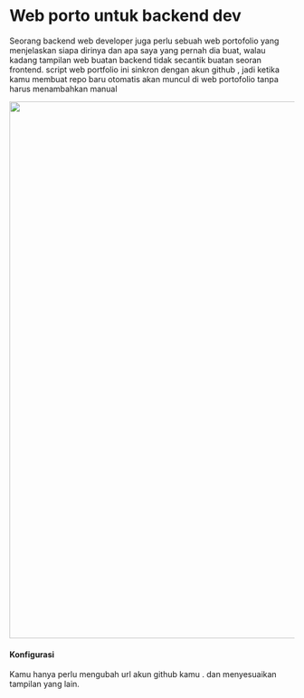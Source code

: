 <h1>Web porto untuk backend dev</h1>

Seorang backend web developer juga perlu sebuah web portofolio yang menjelaskan siapa dirinya dan apa saya yang pernah dia buat, walau kadang tampilan web buatan backend tidak secantik buatan seoran frontend.
script web portfolio ini sinkron dengan akun github , jadi ketika kamu membuat repo baru otomatis akan muncul di web portofolio tanpa harus menambahkan manual

<img src="https://i.ibb.co/Mss2463/portoweb.png" width="950px">

<h4>Konfigurasi</h4>
<img src"https://i.postimg.cc/X7FztT3k/conf.png" width="950px">
Kamu hanya perlu mengubah url akun github kamu . dan menyesuaikan tampilan yang lain.
